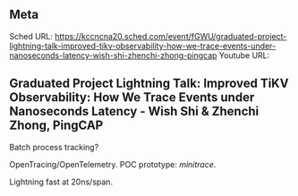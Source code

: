## Meta
Sched URL: https://kccncna20.sched.com/event/fGWU/graduated-project-lightning-talk-improved-tikv-observability-how-we-trace-events-under-nanoseconds-latency-wish-shi-zhenchi-zhong-pingcap
Youtube URL:

## Graduated Project Lightning Talk: Improved TiKV Observability: How We Trace Events under Nanoseconds Latency - Wish Shi & Zhenchi Zhong, PingCAP

Batch process tracking?

OpenTracing/OpenTelemetry. POC prototype: _minitrace_.

Lightning fast at 20ns/span.
